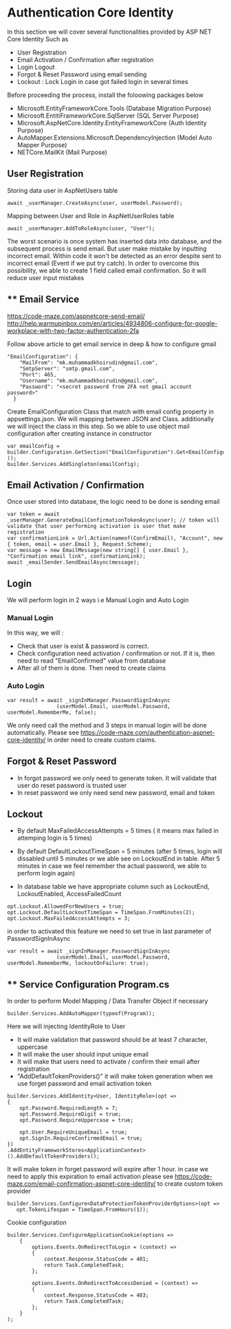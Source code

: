 # Authentication Core Identity
In this section we will cover several functionalities provided by ASP NET Core Identity Such as
- User Registration
- Email Activation / Confirmation after registration
- Login Logout
- Forgot & Reset Password using email sending
- Lockout : Lock Login in case got failed login in several times

Before proceeding the process, install the foloowing packages below
- Microsoft.EntityFrameworkCore.Tools (Database Migration Purpose)
- Microsoft.EntitiFrameworkCore.SqlServer (SQL Server Purpose)
- Microsoft.AspNetCore.Identity.EntityFrameworkCore (Auth Identity Purpose)
- AutoMapper.Extensions.Microsoft.DependencyInjection (Model Auto Mapper Purpose)
- NETCore.MailKit (Mail Purpose)

## User Registration

Storing data user in AspNetUsers table
```
await _userManager.CreateAsync(user, userModel.Password);
```
Mapping between User and Role in AspNetUserRoles table
```
await _userManager.AddToRoleAsync(user, "User");
```

The worst scenario is once system has inserted data into database, and the subsequent process is send email. But user make mistake by inputting incorrect email. Within code it won't be detected as an error despite sent to incorrect email (Event if we put try catch). In order to overcome this possibility, we able to create 1 field called email confirmation. So it will reduce user input mistakes

## ** Email Service
https://code-maze.com/aspnetcore-send-email/  
http://help.warmupinbox.com/en/articles/4934806-configure-for-google-workplace-with-two-factor-authentication-2fa  

Follow above article to get email service in deep & how to configure gmail

```
"EmailConfiguration": {
    "MailFrom": "mk.muhammadkhoirudin@gmail.com",
    "SmtpServer": "smtp.gmail.com",
    "Port": 465,
    "Username": "mk.muhammadkhoirudin@gmail.com",
    "Password": "<secret password from 2FA not gmail account password>"
  }
```
Create EmailConfiguration Class that match with email config property in appsettings.json. We will mapping between JSON and Class. additionally we will inject the class in this step. So we able to use object mail configuration after creating instance in constructor
```
var emailConfig = builder.Configuration.GetSection("EmailConfiguration").Get<EmailConfiguration>();
builder.Services.AddSingleton(emailConfig);
```
## Email Activation / Confirmation
Once user stored into database, the logic need to be done is sending email
```
var token = await _userManager.GenerateEmailConfirmationTokenAsync(user); // token will validate that user performing activation is user that make registration
var confirmationLink = Url.Action(nameof(ConfirmEmail), "Account", new { token, email = user.Email }, Request.Scheme);
var message = new EmailMessage(new string[] { user.Email }, "Confirmation email link", confirmationLink);
await _emailSender.SendEmailAsync(message);
```

## Login
We will perform login in 2 ways i.e Manual Login and Auto Login
### Manual Login
In this way, we will :
- Check that user is exist & password is correct. 
- Check configuration need activation / confirmation or not. If it is, then need to read "EmailConfirmed" value from database
- After all of them is done. Then need to create claims

### Auto Login
```
var result = await _signInManager.PasswordSignInAsync
                (userModel.Email, userModel.Password, userModel.RememberMe, false);
```
We only need call the method and 3 steps in manual login will be done automatically. Please see https://code-maze.com/authentication-aspnet-core-identity/ in order need to create custom claims.

## Forgot & Reset Password
- In forgot password we only need to generate token. It will validate that user do reset password is trusted user
- In reset password we only need send new password, email and token

## Lockout
- By default MaxFailedAccessAttempts = 5 times ( it means max failed in attemping login is 5 times)
- By default DefaultLockoutTimeSpan = 5 minutes (after 5 times, login will dissabled until 5 minutes or we able see on LockoutEnd in table. After 5 minutes in case we feel remember the actual password, we able to perform login again)

- In database table we have appropriate column such as LockoutEnd, LockoutEnabled, AccessFailedCount
```
opt.Lockout.AllowedForNewUsers = true;
opt.Lockout.DefaultLockoutTimeSpan = TimeSpan.FromMinutes(2);
opt.Lockout.MaxFailedAccessAttempts = 3;
```

in order to activated this feature we need to set true in last parameter of PasswordSignInAsync
```
var result = await _signInManager.PasswordSignInAsync
                (userModel.Email, userModel.Password, userModel.RememberMe, lockoutOnFailure: true);
```

## ** Service Configuration Program.cs
In order to perform Model Mapping / Data Transfer Object if necessary
```
builder.Services.AddAutoMapper(typeof(Program));
```
Here we will injecting IdentityRole to User
- It will make validation that password should be at least 7 character, uppercase
- It will make the user should input unique email
- It will make that users need to activate / confirm their email after registration
- "AddDefaultTokenProviders()" it will make token generation when we use forget password and email activation token
```
builder.Services.AddIdentity<User, IdentityRole>(opt =>
{
    opt.Password.RequiredLength = 7;
    opt.Password.RequireDigit = true;
    opt.Password.RequireUppercase = true;

    opt.User.RequireUniqueEmail = true;
    opt.SignIn.RequireConfirmedEmail = true;
})
.AddEntityFrameworkStores<ApplicationContext>().AddDefaultTokenProviders();
```
It will make token in forget password will expire after 1 hour. in case we need to apply this expiration to email activation please see https://code-maze.com/email-confirmation-aspnet-core-identity/ to create custom token provider
```
builder.Services.Configure<DataProtectionTokenProviderOptions>(opt =>
   opt.TokenLifespan = TimeSpan.FromHours(1));
```
Cookie configuration
```
builder.Services.ConfigureApplicationCookie(options =>
    {
        options.Events.OnRedirectToLogin = (context) =>
        {
            context.Response.StatusCode = 401;
            return Task.CompletedTask;
        };

        options.Events.OnRedirectToAccessDenied = (context) =>
        {
            context.Response.StatusCode = 403;
            return Task.CompletedTask;
        };
    }
);
```

